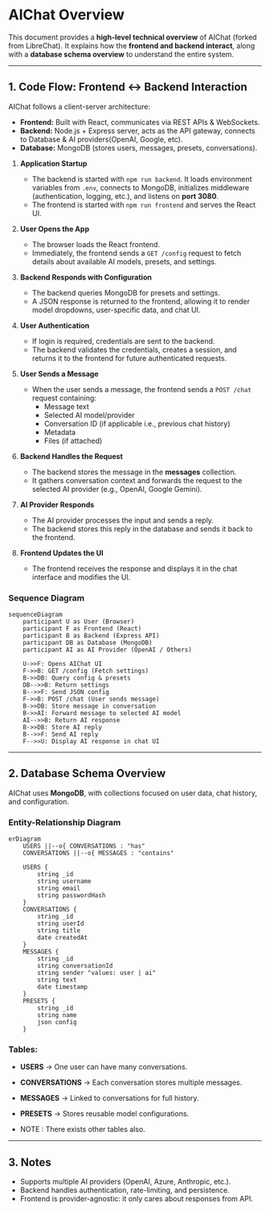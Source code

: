 # AIChat Overview

This document provides a **high-level technical overview** of AIChat (forked from LibreChat). It explains how the **frontend and backend interact**, along with a **database schema overview** to understand the entire system.

---

## 1. Code Flow: Frontend ↔ Backend Interaction

AIChat follows a client-server architecture:

* **Frontend:** Built with React, communicates via REST APIs & WebSockets.
* **Backend:** Node.js + Express server, acts as the API gateway, connects to Database & AI providers(OpenAI, Google, etc).
* **Database:** MongoDB (stores users, messages, presets, conversations).


1. **Application Startup**  
   * The backend is started with `npm run backend`. It loads environment variables from `.env`, connects to MongoDB, initializes middleware (authentication, logging, etc.), and listens on **port 3080**.  
   * The frontend is started with `npm run frontend` and serves the React UI.

2. **User Opens the App**  
   * The browser loads the React frontend.  
   * Immediately, the frontend sends a `GET /config` request to fetch details about available AI models, presets, and settings.

3. **Backend Responds with Configuration**  
   * The backend queries MongoDB for presets and settings.  
   * A JSON response is returned to the frontend, allowing it to render model dropdowns, user-specific data, and chat UI.

4. **User Authentication**  
   * If login is required, credentials are sent to the backend.  
   * The backend validates the credentials, creates a session, and returns it to the frontend for future authenticated requests.

5. **User Sends a Message**  
   * When the user sends a message, the frontend sends a `POST /chat` request containing:
     * Message text  
     * Selected AI model/provider  
     * Conversation ID (if applicable i.e., previous chat history)  
     * Metadata 
     * Files (if attached) 

6. **Backend Handles the Request**  
   * The backend stores the message in the **messages** collection.  
   * It gathers conversation context and forwards the request to the selected AI provider (e.g., OpenAI, Google Gemini).

7. **AI Provider Responds**  
   * The AI provider processes the input and sends a reply.  
   * The backend stores this reply in the database and sends it back to the frontend.

8. **Frontend Updates the UI**  
   * The frontend receives the response and displays it in the chat interface and modifies the UI.  



### Sequence Diagram

```mermaid
sequenceDiagram
    participant U as User (Browser)
    participant F as Frontend (React)
    participant B as Backend (Express API)
    participant DB as Database (MongoDB)
    participant AI as AI Provider (OpenAI / Others)

    U->>F: Opens AIChat UI
    F->>B: GET /config (Fetch settings)
    B->>DB: Query config & presets
    DB-->>B: Return settings
    B-->>F: Send JSON config
    F->>B: POST /chat (User sends message)
    B->>DB: Store message in conversation
    B->>AI: Forward message to selected AI model
    AI-->>B: Return AI response
    B->>DB: Store AI reply
    B-->>F: Send AI reply
    F-->>U: Display AI response in chat UI
```

---

## 2. Database Schema Overview

AIChat uses **MongoDB**, with collections focused on user data, chat history, and configuration.

### Entity-Relationship Diagram

```mermaid
erDiagram
    USERS ||--o{ CONVERSATIONS : "has"
    CONVERSATIONS ||--o{ MESSAGES : "contains"

    USERS {
        string _id
        string username
        string email
        string passwordHash
    }
    CONVERSATIONS {
        string _id
        string userId
        string title
        date createdAt
    }
    MESSAGES {
        string _id
        string conversationId
        string sender "values: user | ai"
        string text
        date timestamp
    }
    PRESETS {
        string _id
        string name
        json config
    }
```

### Tables:

* **USERS** → One user can have many conversations.
* **CONVERSATIONS** → Each conversation stores multiple messages.
* **MESSAGES** → Linked to conversations for full history.
* **PRESETS** → Stores reusable model configurations.

* NOTE : There exists other tables also.

---

## 3. Notes

* Supports multiple AI providers (OpenAI, Azure, Anthropic, etc.).
* Backend handles authentication, rate-limiting, and persistence.
* Frontend is provider-agnostic: it only cares about responses from API.
